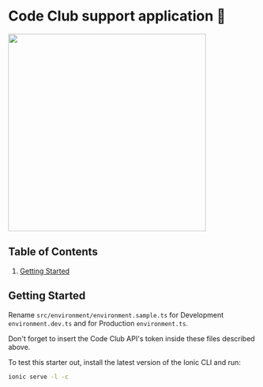 # Code Club support application 👾



<img src="https://images.ctfassets.net/livad5mzealc/ULKG7bSamywAOaWwQcoki/adeddaf3747f64e43f67b472e3c0bf48/card_shop.png" width="400" />


## Table of Contents

1. [Getting Started](#getting-started)

## <a name="getting-started"></a>Getting Started

Rename `src/environment/environment.sample.ts` for Development `environment.dev.ts` and for Production `environment.ts`.

Don't forget to insert the Code Club API's token inside these files described above. 

To test this starter out, install the latest version of the Ionic CLI and run:

```bash
ionic serve -l -c
```
